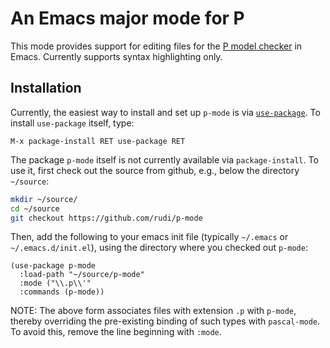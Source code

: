 # An Emacs major mode for P

This mode provides support for editing files for the [P model
checker](https://p-org.github.io/P/) in Emacs.  Currently supports syntax
highlighting only.

## Installation

Currently, the easiest way to install and set up `p-mode` is via
[`use-package`](https://elpa.gnu.org/packages/use-package.html).  To install
`use-package` itself, type:

    M-x package-install RET use-package RET

The package `p-mode` itself is not currently available via `package-install`.
To use it, first check out the source from github, e.g., below the directory
`~/source`:

```bash
mkdir ~/source/
cd ~/source
git checkout https://github.com/rudi/p-mode
```

Then, add the following to your emacs init file (typically `~/.emacs` or
`~/.emacs.d/init.el`), using the directory where you checked out `p-mode`:

```elisp
(use-package p-mode
  :load-path "~/source/p-mode"
  :mode ("\\.p\\'"
  :commands (p-mode))
```

NOTE: The above form associates files with extension `.p` with `p-mode`,
thereby overriding the pre-existing binding of such types with `pascal-mode`.
To avoid this, remove the line beginning with `:mode`.
